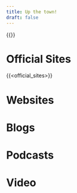 ```yaml
---
title: Up the town!
draft: false
---
```

{{<welcome>}}

# Official Sites

{{<official_sites>}}

# Websites

# Blogs

# Podcasts

# Video